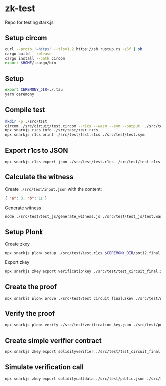 # zk-test
Repo for testing stark.js

##  Setup circom

```bash
curl --proto '=https' --tlsv1.2 https://sh.rustup.rs -sSf | sh
cargo build --release
cargo install --path circom
export $HOME/.cargo/bin
```

## Setup

```bash
export CEREMONY_DIR=./.tau
yarn ceremony
```

## Compile test

```bash
mkdir -p ./src/test
circom ./src/circuit/test.circom --r1cs --wasm --sym --output  ./src/test
npx snarkjs r1cs info ./src/test/test.r1cs
npx snarkjs r1cs print ./src/test/test.r1cs ./src/test/test.sym
```

## Export r1cs to JSON

```bash
npx snarkjs r1cs export json ./src/test/test.r1cs ./src/test/test.r1cs.json
```

## Calculate the witness

Create `./src/test/input.json` with the content:

```json
{ "a": 3, "b": 11 }
```

Generate witness

```bash
node ./src/test/test_js/generate_witness.js ./src/test/test_js/test.wasm ./src/test/input.json ./src/test/witness.wtns
```

## Setup Plonk

Create zkey

```bash
npx snarkjs plonk setup ./src/test/test.r1cs $CEREMONY_DIR/pot12_final.ptau ./src/test/test_circuit_final.zkey
```

Export zkey

```bash
npx snarkjs zkey export verificationkey ./src/test/test_circuit_final.zkey ./src/test/verification_key.json
```

## Create the proof

```bash
npx snarkjs plonk prove ./src/test/test_circuit_final.zkey ./src/test/witness.wtns ./src/test/proof.json ./src/test/public.json
```

## Verify the proof

```bash
npx snarkjs plonk verify ./src/test/verification_key.json ./src/test/public.json ./src/test/proof.json
```

## Create simple verifier contract

```bash
npx snarkjs zkey export solidityverifier ./src/test/test_circuit_final.zkey ./src/test/verifier.sol
```

## Simulate verification call

```bash
npx snarkjs zkey export soliditycalldata ./src/test/public.json ./src/test/proof.json
```
